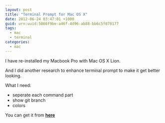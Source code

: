 ```yaml
--- 
layout: post
title: "Terminal Prompt for Mac OS X"
date: 2012-06-24 03:47:01 +1000
guid: urn:uuid:5066f9be-a46f-4d96-ab88-bb6c5f878177
tags:
  - mac
  - terminal
categories:
  - mac
---
```


I have re-installed my Macbook Pro with Mac OS X Lion.

And I did another research to enhance terminal prompt to make it get better looking.

What I need:

- seperate each command part
- show git branch
- colors

You can get it from [**here**](https://github.com/imdefr/dotfiles/blob/master/.bash_profile)